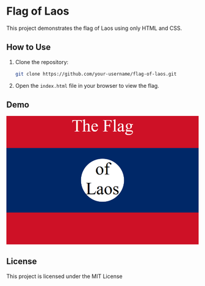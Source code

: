 # Flag of Laos

This project demonstrates the flag of Laos using only HTML and CSS.

## How to Use

1. Clone the repository:

   ```sh
   git clone https://github.com/your-username/flag-of-laos.git
   ```

2. Open the `index.html` file in your browser to view the flag.

## Demo

![Flag of Laos](./Demo.png)

## License

This project is licensed under the MIT License
